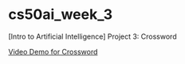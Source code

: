# cs50ai_week_3
[Intro to Artificial Intelligence] Project 3: Crossword

[Video Demo for Crossword](https://youtu.be/Lsfj7HFUl2s)
